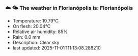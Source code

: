 ### ☁️ 🌤️  The weather in Florianópolis is: Florianópolis

- Temperature: 19.79°C
- On flesh: 20.04°C
- Relative air humidity: 85%
- Rain: 0.0 mm
- Description: Clear sky
- last updated: 2025-11-01T11:13:08.288210
